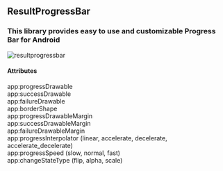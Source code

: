 ## ResultProgressBar
### This library provides easy to use and customizable Progress Bar for Android
![resultprogressbar](https://user-images.githubusercontent.com/20640251/62414540-9157b400-b625-11e9-99cb-9d6081d3efb2.gif)

#### Attributes

   app:progressDrawable<br>
   app:successDrawable<br>
   app:failureDrawable<br>
   app:borderShape<br>
   app:progressDrawableMargin<br>
   app:successDrawableMargin<br>
   app:failureDrawableMargin<br>
   app:progressInterpolator (linear, accelerate, decelerate, accelerate_decelerate)<br>
   app:progressSpeed (slow, normal, fast)<br>
   app:changeStateType (flip, alpha, scale)<br>
           
 

